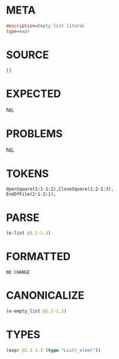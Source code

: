 # META
~~~ini
description=Empty list literal
type=expr
~~~
# SOURCE
~~~roc
[]
~~~
# EXPECTED
NIL
# PROBLEMS
NIL
# TOKENS
~~~zig
OpenSquare(1:1-1:2),CloseSquare(1:2-1:3),
EndOfFile(2:1-2:1),
~~~
# PARSE
~~~clojure
(e-list @1.1-1.3)
~~~
# FORMATTED
~~~roc
NO CHANGE
~~~
# CANONICALIZE
~~~clojure
(e-empty_list @1.1-1.3)
~~~
# TYPES
~~~clojure
(expr @1.1-1.3 (type "List(_elem)"))
~~~
